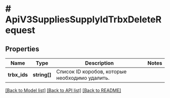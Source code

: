 # # ApiV3SuppliesSupplyIdTrbxDeleteRequest

## Properties

Name | Type | Description | Notes
------------ | ------------- | ------------- | -------------
**trbx_ids** | **string[]** | Список ID коробов, которые необходимо удалить. |

[[Back to Model list]](../../README.md#models) [[Back to API list]](../../README.md#endpoints) [[Back to README]](../../README.md)
